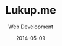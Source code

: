 ---
title: Lukup.me
subtitle: Web Development
layout: default
modal-id: 4
date: 2014-05-09
img: Lukup.me.png
thumbnail: Lukup.me-thumbnail.png
alt: Lukup.me Homepage Screenshot
project-date: May 2014
client: Treepie Technologies Pvt. Ltd.
client-url: http://lukup.me
category: Web Development
description: A web application for unique Online Identification. 

---